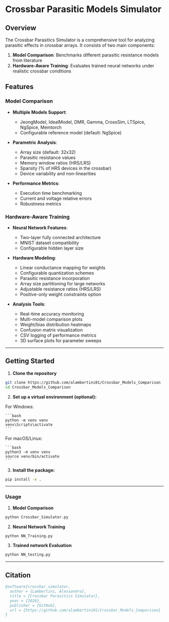 # Crossbar Parasitic Models Simulator
## Overview
The Crossbar Parasitics Simulator is a comprehensive tool for analyzing parasitic effects in crossbar arrays. It consists of two main components:
1. **Model Comparison**: Benchmarks different parasitic resistance models from literature
2. **Hardware-Aware Training**: Evaluates trained neural networks under realistic crossbar conditions

## Features
### Model Comparison
- **Multiple Models Support**:
  - JeongModel, IdealModel, DMR, Gamma, CrossSim, LTSpice, NgSpice, Memtorch
  - Configurable reference model (default: NgSpice)

- **Parametric Analysis**:
  - Array size (default: 32x32)
  - Parasitic resistance values
  - Memory window ratios (HRS/LRS)
  - Sparsity (% of HRS devices in the crossbar)
  - Device variability and non-linearities

- **Performance Metrics**:
  - Execution time benchmarking
  - Current and voltage relative errors
  - Robustness metrics

### Hardware-Aware Training
- **Neural Network Features**:
  - Two-layer fully connected architecture
  - MNIST dataset compatibility
  - Configurable hidden layer size

- **Hardware Modeling**:
  - Linear conductance mapping for weights
  - Configurable quantization schemes
  - Parasitic resistance incorporation
  - Array size partitioning for large networks
  - Adjustable resistance ratios (HRS/LRS)
  - Positive-only weight constraints option

- **Analysis Tools**:
  - Real-time accuracy monitoring
  - Multi-model comparison plots
  - Weight/bias distribution heatmaps
  - Confusion matrix visualization
  - CSV logging of performance metrics
  - 3D surface plots for parameter sweeps

---

## **Getting Started**

1. **Clone the repository**
  ```bash
  git clone https://github.com/alambertini01/Crossbar_Models_Comparison
  cd Crossbar_Models_Comparison
  ```

2. **Set up a virtual environment (optional):**

  For Windows:

  
    ```bash
    python -m venv venv
    venv\Scripts\activate
    ```
  For macOS/Linux:

    ```bash
    python3 -m venv venv
    source venv/bin/activate
    ```


3. **Install the package:**

```bash
pip install -e .
```

---

### Usage
1. **Model Comparison**
```bash
python Crossbar_Simulator.py
```

2. **Neural Network Training**
```bash
python NN_Training.py
```

3. **Trained network Evaluation**
```bash
python NN_testing.py
```

---

## Citation
```bibtex
@software{crossbar_simulator,
  author = {Lambertini, Alessandro},
  title = {Crossbar Parasitics Simulator},
  year = {2024},
  publisher = {GitHub},
  url = {https://github.com/alambertini01/Crossbar_Models_Comparison}
}
```
